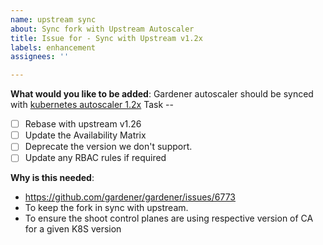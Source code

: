 ```yaml
---
name: upstream sync
about: Sync fork with Upstream Autoscaler
title: Issue for - Sync with Upstream v1.2x
labels: enhancement
assignees: ''

---
```


**What would you like to be added**:
Gardener autoscaler should be synced with [kubernetes autoscaler 1.2x](https://github.com/kubernetes/autoscaler/releases/tag/cluster-autoscaler-1.26.0)
Task -- 
- [ ] Rebase with upstream v1.26
- [ ] Update the Availability Matrix 
- [ ] Deprecate the version we don't support.
- [ ] Update any RBAC rules if required

**Why is this needed**:
- https://github.com/gardener/gardener/issues/6773 
- To keep the fork in sync with upstream. 
- To ensure the shoot control planes are using respective version of CA for a given K8S version
